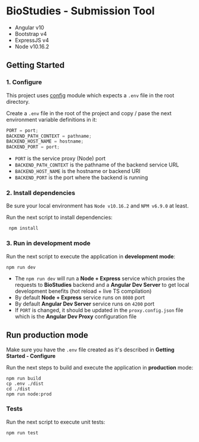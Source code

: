 # BioStudies - Submission Tool

- Angular v10
- Bootstrap v4
- ExpressJS v4
- Node v10.16.2

## Getting Started

### 1. Configure

This project uses [config](https://www.npmjs.com/package/config) module which expects a `.env` file in the root directory.

Create a `.env` file in the root of the project and copy / pase the next environment variable definitions in it:

```js
PORT = port;
BACKEND_PATH_CONTEXT = pathname;
BACKEND_HOST_NAME = hostname;
BACKEND_PORT = port;
```

- `PORT` is the service proxy (Node) port
- `BACKEND_PATH_CONTEXT` is the pathname of the backend service URL
- `BACKEND_HOST_NAME` is the hostname or backend URI
- `BACKEND_PORT` is the port where the backend is running

### 2. Install dependencies

Be sure your local environment has `Node v10.16.2` and `NPM v6.9.0` at least.

Run the next script to install dependencies:

```
 npm install
```

### 3. Run in development mode

Run the next script to execute the application in **development mode**:

```
npm run dev
```

- The `npm run dev` will run a **Node + Express** service which proxies the requests to **BioStudies** backend and a **Angular Dev Server** to get local development benefits (hot reload + live TS compilation)
- By default **Node + Express** service runs on `8080` port
- By default **Angular Dev Server** service runs on `4200` port
- If `PORT` is changed, it should be updated in the `proxy.config.json` file which is the **Angular Dev Proxy** configuration file

## Run production mode

Make sure you have the `.env` file created as it's described in **Getting Started - Configure**

Run the next steps to build and execute the application in **production** mode:

```
npm run build
cp .env ./dist
cd ./dist
npm run node:prod
```

### Tests

Run the next script to execute unit tests:

```
npm run test
```
